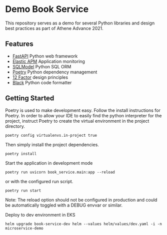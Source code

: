 # Demo Book Service

This repository serves as a demo for several Python libraries and design best practices as part of Athene Advance 2021.

## Features

- [FastAPI](https://fastapi.tiangolo.com/) Python web framework
- [Elastic APM](https://www.elastic.co/guide/en/apm/agent/python/current/index.html) Application monitoring
- [SQLModel](https://sqlmodel.tiangolo.com/) Python SQL ORM
- [Poetry](https://python-poetry.org/) Python dependency management
- [12 Factor](https://12factor.net/) design principles
- [Black](https://github.com/psf/black) Python code formatter

## Getting Started

Poetry is used to make development easy.
Follow the install instructions for Poetry.
In order to allow your IDE to easily find the python interpreter for the project, instruct Poetry to create the virtual environment in the project directory.
```
poetry config virtualenvs.in-project true
```
Then simply install the project dependencies.
```
poetry install
```

Start the application in development mode
```
poetry run uvicorn book_service.main:app --reload
```
or with the configured run script.
```
poetry run start
```
Note: The reload option should not be configured in production and could be automatically toggled with a DEBUG envvar or similar.

Deploy to dev environment in EKS
```
helm upgrade book-service-dev helm --values helm/values/dev.yaml -i -n microservice-demo
```
